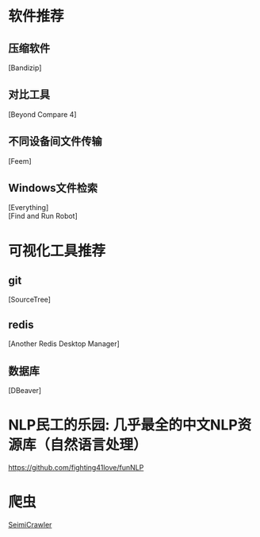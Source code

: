 # 软件推荐
## 压缩软件
[Bandizip]
## 对比工具
[Beyond Compare 4]
## 不同设备间文件传输
[Feem]
## Windows文件检索
[Everything]  
[Find and Run Robot]


# 可视化工具推荐
## git
[SourceTree]
## redis
[Another Redis Desktop Manager]
## 数据库
[DBeaver]  






# NLP民工的乐园: 几乎最全的中文NLP资源库（自然语言处理）
https://github.com/fighting41love/funNLP


# 爬虫
[SeimiCrawler](https://github.com/zhegexiaohuozi/SeimiCrawler)
